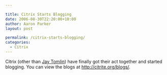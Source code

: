 ```yaml
---

title: Citrix Starts Blogging
date: 2006-08-30T22:20:00+10:00
author: Aaron Parker
layout: post

permalink: /citrix-starts-blogging/
categories:
  - Citrix
---
```

Citrix (other than [Jay Tomlin](http://www.jaytomlin.com/blog)) have finally got their act together and started blogging. You can view the blogs at <http://citrite.org/blogs/>.